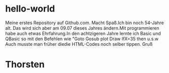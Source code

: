 # hello-world
Meine erstes Repository auf Github.com. Macht Spaß.Ich bin noch 54-Jahre alt. Das wird sich aber am 09.07 dieses Jahres ändern.Mit programmieren habe auch etwas Ehrfahrung.In den achtzigeren Jahre lernte ich Basic und QBasic so mit den Befehlen wie "Goto Gosub plot Draw IfX=35 then u.s.w Auch musste man früher  diedie HTML-Codes noch selber tippen. Gruß
# Thorsten
